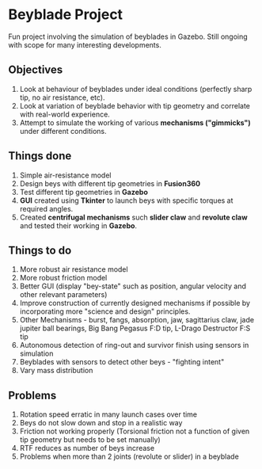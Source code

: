 # Beyblade Project

Fun project involving the simulation of beyblades in Gazebo. Still ongoing with scope for many interesting developments.

## Objectives ##
1) Look at behaviour of beyblades under ideal conditions (perfectly sharp tip, no air resistance, etc).
2) Look at variation of beyblade behavior with tip geometry and correlate with real-world experience.
3) Attempt to simulate the working of various **mechanisms ("gimmicks")** under different conditions.

## Things done

1. Simple air-resistance model
2. Design beys with different tip geometries in **Fusion360**
3. Test different tip geometries in **Gazebo**
4. **GUI** created using **Tkinter** to launch beys with specific torques at required angles.
5. Created **centrifugal mechanisms** such **slider claw** and **revolute claw** and tested their working in **Gazebo**.

## Things to do

1. More robust air resistance model 
2. More robust friction model
3. Better GUI (display "bey-state" such as position, angular velocity and other relevant parameters)
4. Improve construction of currently designed mechanisms if possible by incorporating more "science and design" principles.
5. Other Mechanisms -  burst, fangs, absorption, jaw, sagittarius claw, jade jupiter ball bearings, Big Bang Pegasus F:D tip, L-Drago Destructor F:S tip
6. Autonomous detection of ring-out and survivor finish using sensors in simulation
7. Beyblades with sensors to detect other beys - "fighting intent"
8. Vary mass distribution 

## Problems

1. Rotation speed erratic in many launch cases over time
2. Beys do not slow down and stop in a realistic way
3. Friction not working properly (Torsional friction not a function of given tip geometry but needs to be set manually)
4. RTF reduces as number of beys increase
5. Problems when more than 2 joints (revolute or slider) in a beyblade


